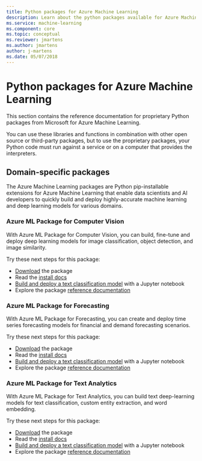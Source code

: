 ```yaml
---
title: Python packages for Azure Machine Learning
description: Learn about the python packages available for Azure Machine Learning users. 
ms.service: machine-learning
ms.component: core
ms.topic: conceptual
ms.reviewer: jmartens
ms.author: jmartens
author: j-martens
ms.date: 05/07/2018
---
```

# Python packages for Azure Machine Learning

This section contains the reference documentation for proprietary Python packages from Microsoft for Azure Machine Learning.

You can use these libraries and functions in combination with other open source or third-party packages, but to use the proprietary packages, your Python code must run against a service or on a computer that provides the interpreters.


## Domain-specific packages 

The Azure Machine Learning packages are Python pip-installable extensions for Azure Machine Learning that enable data scientists and AI developers to quickly build and deploy highly-accurate machine learning and deep learning models for various domains.
 
### Azure ML Package for Computer Vision

With Azure ML Package for Computer Vision, you can build, fine-tune and deploy deep learning models for image classification, object detection, and image similarity.

Try these next steps for this package:
+ [Download](https://aka.ms/aml-packages/vision/download) the package
+ Read the [install docs](https://aka.ms/aml-packages/vision)
+ [Build and deploy a text classification model](how-to-build-deploy-image-classification-models.md) with a Jupyter notebook
+ Explore the package [reference documentation](https://aka.ms/aml-packages/vision)

### Azure ML Package for Forecasting

With Azure ML Package for Forecasting, you can create and deploy time series forecasting models for financial and demand forecasting scenarios.

Try these next steps for this package:
+ [Download](https://aka.ms/aml-packages/forecasting/download) the package
+ Read the [install docs](https://aka.ms/aml-packages/forecasting)
+ [Build and deploy a text classification model](how-to-build-deploy-forecast-models.md) with a Jupyter notebook
+ Explore the package [reference documentation](https://aka.ms/aml-packages/forecasting)

### Azure ML Package for Text Analytics

With Azure ML Package for Text Analytics, you can build text deep-learning models for text classification, custom entity extraction, and word embedding.

Try these next steps for this package:
+ [Download](https://aka.ms/aml-packages/text/download) the package
+ Read the [install docs](https://aka.ms/aml-packages/text)
+ [Build and deploy a text classification model](how-to-build-deploy-text-classification-models.md) with a Jupyter notebook
+ Explore the package [reference documentation](https://aka.ms/aml-packages/text)